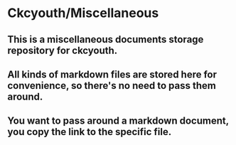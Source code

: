 # Ckcyouth/Miscellaneous

## This is a miscellaneous documents storage repository for ckcyouth.

## All kinds of markdown files are stored here for convenience, so there's no need to pass them around.

## You want to pass around a markdown document, you copy the link to the specific file.

